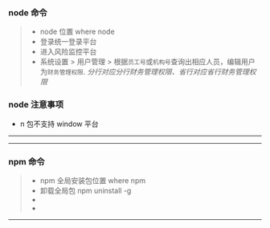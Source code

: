### node 命令

> - node 位置 where node
> - 登录统一登录平台
> - 进入风险监控平台
> - 系统设置 > 用户管理 > 根据`员工号`或`机构号`查询出相应人员，编辑用户为`财务管理权限`. _分行对应分行财务管理权限、省行对应省行财务管理权限_

### node 注意事项

- n 包不支持 window 平台

---

---

### npm 命令

> - npm 全局安装包位置 where npm
> - 卸载全局包 npm uninstall -g <package>
> -
> -

---
